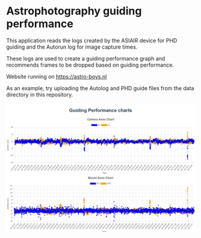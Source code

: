 # Astrophotography guiding performance
This application reads the logs created by the ASIAIR device for PHD guiding and the Autorun log for image capture times.

These logs are used to create a guiding performance graph and recommends frames to be dropped based on guiding performance.

Website running on https://astro-boys.nl

As an example, try uploading the Autolog and PHD guide files from the data directory in this repository.

![example](images/example.png)